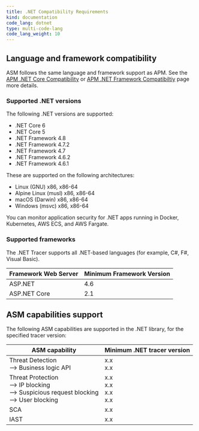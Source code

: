 ```yaml
---
title: .NET Compatibility Requirements 
kind: documentation
code_lang: dotnet
type: multi-code-lang
code_lang_weight: 10
---
```


## Language and framework compatibility

ASM follows the same language and framework support as APM. See the [APM .NET Core Compatibility][1] or [APM .NET Framework Compatibiltiy][2] page more details. 

### Supported .NET versions

The following .NET versions are supported:
- .NET Core 6
- .NET Core 5
- .NET Framework 4.8
- .NET Framework 4.7.2
- .NET Framework 4.7
- .NET Framework 4.6.2
- .NET Framework 4.6.1

These are supported on the following architectures:
- Linux (GNU) x86, x86-64
- Alpine Linux (musl) x86, x86-64
- macOS (Darwin) x86, x86-64
- Windows (msvc) x86, x86-64

You can monitor application security for .NET apps running in Docker, Kubernetes, AWS ECS, and AWS Fargate.

### Supported frameworks

The .NET Tracer supports all .NET-based languages (for example, C#, F#, Visual Basic).

| Framework Web Server    | Minimum Framework Version   |
| ----------------------- | --------------------------- |
| ASP.NET                 | 4.6                         |
| ASP.NET Core            | 2.1                         |


## ASM capabilities support

The following ASM capabilities are supported in the .NET library, for the specified tracer version:

| ASM capability                   | Minimum .NET tracer version |
| -------------------------------- | ----------------------------|
| Threat Detection <br/> --> Business logic API  | x.x <br/>x.x   |
| Threat Protection <br/> --> IP blocking <br/> --> Suspicious request blocking <br> --> User blocking   | x.x<br/>x.x<br/>x.x<br/>x.x     |
| SCA   | x.x      |
| IAST    | x.x    |


[1]: /tracing/trace_collection/compatibility/dotnet-core/
[2]: /tracing/trace_collection/compatibility/dotnet-framework/